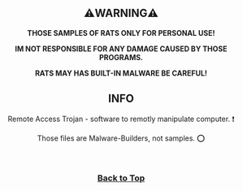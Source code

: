 <div align=center> <h2>⚠️WARNING⚠️</h2> <b> <p>THOSE SAMPLES OF RATS ONLY FOR PERSONAL USE!</p> <p>IM NOT RESPONSIBLE FOR ANY DAMAGE CAUSED BY THOSE PROGRAMS.</p> <p>RATS MAY HAS BUILT-IN MALWARE BE CAREFUL!</p> </b> <h2>INFO</h2> <p>Remote Access Trojan - software to remotly manipulate computer. ❗️</p> <p>Those files are Malware-Builders, not samples. ⭕️</p> <br> <h3> <b> <a href=#start-of-content>Back to Top</a> </b> </h3> </div>
